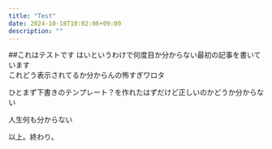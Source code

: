 ```yaml
---
title: "Test"
date: 2024-10-18T10:02:06+09:00
description: ""
---
```

##これはテストです
はいというわけで何度目か分からない最初の記事を書いています<br>
これどう表示されてるか分からんの怖すぎワロタ<br>

ひとまず下書きのテンプレート？を作れたはずだけど正しいのかどうか分からない

人生何も分からない


以上。終わり。
